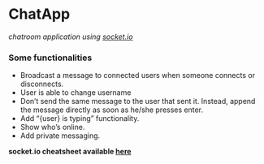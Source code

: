 # ChatApp

_chatroom application using [socket.io](https://socket.io/get-started/chat/#Integrating-Socket-IO)_

### Some functionalities

- Broadcast a message to connected users when someone connects or disconnects.
- User is able to change username
- Don’t send the same message to the user that sent it. Instead, append the message directly as soon as he/she presses enter.
- Add “{user} is typing” functionality.
- Show who’s online.
- Add private messaging.

**socket.io cheatsheet available [here](https://socket.io/docs/emit-cheatsheet/)**
